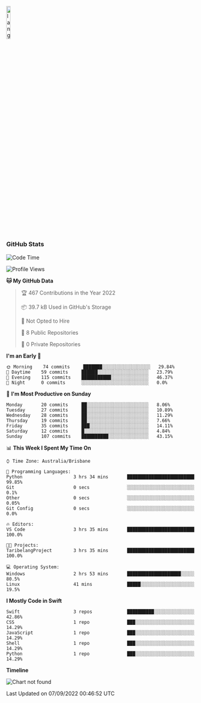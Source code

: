 <p align="left"><img width=15%" src="https://github.com/alansmathew/alansmathew/raw/master/lang.gif" alt="lang image here" /></p>

# <h3 align="left">GitHub Stats</h3>

<!--START_SECTION:waka-->
![Code Time](http://img.shields.io/badge/Code%20Time-28%20hrs%2053%20mins-blue)

![Profile Views](http://img.shields.io/badge/Profile%20Views-0-blue)

**🐱 My GitHub Data** 

> 🏆 467 Contributions in the Year 2022
 > 
> 📦 39.7 kB Used in GitHub's Storage 
 > 
> 🚫 Not Opted to Hire
 > 
> 📜 8 Public Repositories 
 > 
> 🔑 0 Private Repositories  
 > 
**I'm an Early 🐤** 

```text
🌞 Morning    74 commits     ███████░░░░░░░░░░░░░░░░░░   29.84% 
🌆 Daytime    59 commits     ██████░░░░░░░░░░░░░░░░░░░   23.79% 
🌃 Evening    115 commits    ███████████░░░░░░░░░░░░░░   46.37% 
🌙 Night      0 commits      ░░░░░░░░░░░░░░░░░░░░░░░░░   0.0%

```
📅 **I'm Most Productive on Sunday** 

```text
Monday       20 commits     ██░░░░░░░░░░░░░░░░░░░░░░░   8.06% 
Tuesday      27 commits     ██░░░░░░░░░░░░░░░░░░░░░░░   10.89% 
Wednesday    28 commits     ██░░░░░░░░░░░░░░░░░░░░░░░   11.29% 
Thursday     19 commits     ██░░░░░░░░░░░░░░░░░░░░░░░   7.66% 
Friday       35 commits     ███░░░░░░░░░░░░░░░░░░░░░░   14.11% 
Saturday     12 commits     █░░░░░░░░░░░░░░░░░░░░░░░░   4.84% 
Sunday       107 commits    ██████████░░░░░░░░░░░░░░░   43.15%

```


📊 **This Week I Spent My Time On** 

```text
⌚︎ Time Zone: Australia/Brisbane

💬 Programming Languages: 
Python                   3 hrs 34 mins       █████████████████████████   99.85% 
Git                      0 secs              ░░░░░░░░░░░░░░░░░░░░░░░░░   0.1% 
Other                    0 secs              ░░░░░░░░░░░░░░░░░░░░░░░░░   0.05% 
Git Config               0 secs              ░░░░░░░░░░░░░░░░░░░░░░░░░   0.0%

🔥 Editors: 
VS Code                  3 hrs 35 mins       █████████████████████████   100.0%

🐱‍💻 Projects: 
TaribelangProject        3 hrs 35 mins       █████████████████████████   100.0%

💻 Operating System: 
Windows                  2 hrs 53 mins       ████████████████████░░░░░   80.5% 
Linux                    41 mins             █████░░░░░░░░░░░░░░░░░░░░   19.5%

```

**I Mostly Code in Swift** 

```text
Swift                    3 repos             ██████████░░░░░░░░░░░░░░░   42.86% 
CSS                      1 repo              ███░░░░░░░░░░░░░░░░░░░░░░   14.29% 
JavaScript               1 repo              ███░░░░░░░░░░░░░░░░░░░░░░   14.29% 
Shell                    1 repo              ███░░░░░░░░░░░░░░░░░░░░░░   14.29% 
Python                   1 repo              ███░░░░░░░░░░░░░░░░░░░░░░   14.29%

```


**Timeline**

![Chart not found](https://raw.githubusercontent.com/samh06/samh06/master/charts/bar_graph.png) 


 Last Updated on 07/09/2022 00:46:52 UTC
<!--END_SECTION:waka-->
